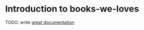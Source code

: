 # Introduction to books-we-loves

TODO: write [great documentation](http://jacobian.org/writing/what-to-write/)
